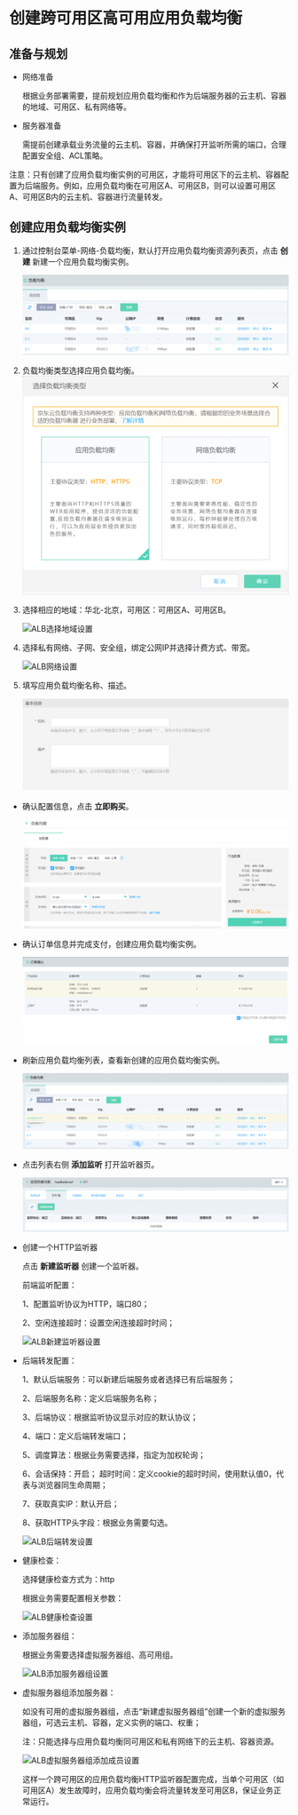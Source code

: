 # 创建跨可用区高可用应用负载均衡

## 准备与规划

- 网络准备

	根据业务部署需要，提前规划应用负载均衡和作为后端服务器的云主机、容器的地域、可用区、私有网络等。

- 服务器准备

	需提前创建承载业务流量的云主机、容器，并确保打开监听所需的端口，合理配置安全组、ACL策略。

注意：只有创建了应用负载均衡实例的可用区，才能将可用区下的云主机、容器配置为后端服务。例如，应用负载均衡在可用区A、可用区B，则可以设置可用区A、可用区B内的云主机、容器进行流量转发。
	
## 创建应用负载均衡实例


1. 通过控制台菜单-网络-负载均衡，默认打开应用负载均衡资源列表页，点击 **创建** 新建一个应用负载均衡实例。

	![ALB创建实例设置](../../../../image/Networking/ALB/ALB-067.png)

1. 负载均衡类型选择应用负载均衡。
        ![负载均衡类型设置](../../../../image/Networking/ALB/ALB-109.png)
        
    
1. 选择相应的地域：华北-北京，可用区：可用区A、可用区B。

	![ALB选择地域设置](../../../../image/Networking/ALB/ALB-068.png)

1. 选择私有网络、子网、安全组，绑定公网IP并选择计费方式、带宽。

	![ALB网络设置](../../../../image/Networking/ALB/ALB-069.png)

1. 填写应用负载均衡名称、描述。

	![ALB基本设置](../../../../image/Networking/ALB/ALB-070.png)

- 确认配置信息，点击 **立即购买**。

	![ALB购买设置](../../../../image/Networking/ALB/ALB-071.png)

- 确认订单信息并完成支付，创建应用负载均衡实例。

	![ALB支付设置](../../../../image/Networking/ALB/ALB-072.png)

- 刷新应用负载均衡列表，查看新创建的应用负载均衡实例。

	![ALB查看设置](../../../../image/Networking/ALB/ALB-073.png)

- 点击列表右侧 **添加监听** 打开监听器页。

	![ALB监听设置](../../../../image/Networking/ALB/ALB-074.png)

- 创建一个HTTP监听器

	点击 **新建监听器** 创建一个监听器。

	前端监听配置：

	1、配置监听协议为HTTP，端口80；

	2、空闲连接超时：设置空闲连接超时时间；

	![ALB新建监听器设置](../../../../image/Networking/ALB/ALB-075.png)

- 后端转发配置：

	1、默认后端服务：可以新建后端服务或者选择已有后端服务；

	2、后端服务名称：定义后端服务名称；

	3、后端协议：根据监听协议显示对应的默认协议；

	4、端口：定义后端转发端口；

	5、调度算法：根据业务需要选择，指定为加权轮询；

	6、会话保持：开启； 超时时间：定义cookie的超时时间，使用默认值0，代表与浏览器同生命周期；

	7、获取真实IP：默认开启；

	8、获取HTTP头字段：根据业务需要勾选。

	![ALB后端转发设置](../../../../image/Networking/ALB/ALB-076.png)

- 健康检查：

	选择健康检查方式为：http

	根据业务需要配置相关参数：

	![ALB健康检查设置](../../../../image/Networking/ALB/ALB-077.png)

- 添加服务器组：

	根据业务需要选择虚拟服务器组、高可用组。

	![ALB添加服务器组设置](../../../../image/Networking/ALB/ALB-078.png)

- 虚拟服务器组添加服务器：

	如没有可用的虚拟服务器组，点击“新建虚拟服务器组”创建一个新的虚拟服务器组，可选云主机、容器，定义实例的端口、权重；

	注：只能选择与应用负载均衡同可用区和私有网络下的云主机、容器资源。

	![ALB虚拟服务器组添加成员设置](../../../../image/Networking/ALB/ALB-079.png)

	这样一个跨可用区的应用负载均衡HTTP监听器配置完成，当单个可用区（如可用区A）发生故障时，应用负载均衡会将流量转发至可用区B，保证业务正常运行。

	
	​			
	​			
	​			
	​			
